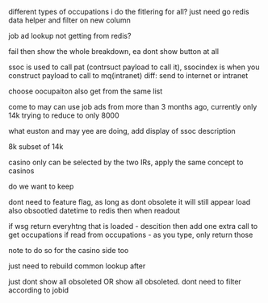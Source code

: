different types of occupations i do the fitlering for all?
	just need go redis data helper and filter on new column

job ad lookup not getting from redis?

fail then show the whole breakdown, ea dont show button at all

ssoc is used to call pat (contrsuct payload to call it),
ssocindex is when you construct payload to call to mq(intranet)
diff: send to internet or intranet

choose oocupaiton also get from the same list

come to may can use job ads from more than 3 months ago,
currently only 14k
trying to reduce to only 8000

what euston and may yee are doing, add display of ssoc description

8k subset of 14k 

casino only can be selected by the two IRs, apply the same concept to casinos

do we want to keep

dont need to feature flag, as long as dont obsolete it will still appear
load also obsootled datetime to redis
then when readout 

if wsg return everyhtng that is loaded - descition then add one extra call to get occupations
if read from occupations - as you type, only return those 

note to do so for the casino side too

just need to rebuild common lookup after

just dont show all obsoleted OR show all obsoleted. dont need to filter according to jobid